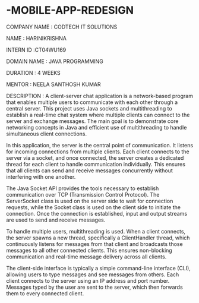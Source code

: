 # -MOBILE-APP-REDESIGN

COMPANY NAME : CODTECH IT SOLUTIONS

NAME : HARINIKRISHNA

INTERN ID :CT04WU169

DOMAIN NAME : JAVA PROGRAMMING

DURATION : 4 WEEKS

MENTOR : NEELA SANTHOSH KUMAR

DESCRIPTION : A client-server chat application is a network-based program that enables multiple users to communicate with each other through a central server. This project uses Java sockets and multithreading to establish a real-time chat system where multiple clients can connect to the server and exchange messages. The main goal is to demonstrate core networking concepts in Java and efficient use of multithreading to handle simultaneous client connections.

In this application, the server is the central point of communication. It listens for incoming connections from multiple clients. Each client connects to the server via a socket, and once connected, the server creates a dedicated thread for each client to handle communication individually. This ensures that all clients can send and receive messages concurrently without interfering with one another.

The Java Socket API provides the tools necessary to establish communication over TCP (Transmission Control Protocol). The ServerSocket class is used on the server side to wait for connection requests, while the Socket class is used on the client side to initiate the connection. Once the connection is established, input and output streams are used to send and receive messages.

To handle multiple users, multithreading is used. When a client connects, the server spawns a new thread, specifically a ClientHandler thread, which continuously listens for messages from that client and broadcasts those messages to all other connected clients. This ensures non-blocking communication and real-time message delivery across all clients.

The client-side interface is typically a simple command-line interface (CLI), allowing users to type messages and see messages from others. Each client connects to the server using an IP address and port number. Messages typed by the user are sent to the server, which then forwards them to every connected client.


